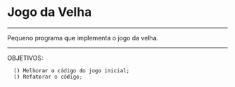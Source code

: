 # Jogo da Velha

---------------

Pequeno programa que implementa o jogo da velha.

---------------
OBJETIVOS:

      () Melhorar o código do jogo inicial;
      () Refatorar o código;
      
  
